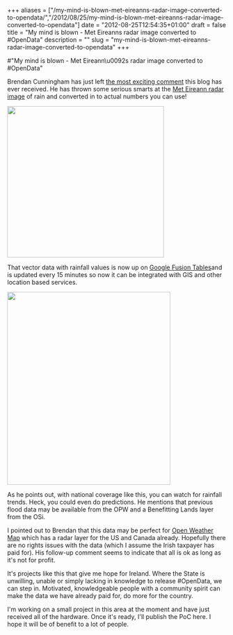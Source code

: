+++
aliases = ["/my-mind-is-blown-met-eireanns-radar-image-converted-to-opendata/","/2012/08/25/my-mind-is-blown-met-eireanns-radar-image-converted-to-opendata"]
date = "2012-08-25T12:54:35+01:00"
draft = false
title = "My mind is blown - Met Eireanns radar image converted to #OpenData"
description = ""
slug = "my-mind-is-blown-met-eireanns-radar-image-converted-to-opendata"
+++

#"My mind is blown - Met Eireann\u0092s radar image converted to #OpenData"

Brendan Cunningham has just left <a href="http://conoroneill.net/bandon-flood-data-fews-now-available-on-cosmpachube/#comment-2311">the most exciting comment</a> this blog has ever received. He has thrown some serious smarts at the <a href="http://www.met.ie/weathermaps/Web_radar.gif">Met Eireann radar image</a> of rain and converted in to actual numbers you can use!

<a href="http://www.met.ie/weathermaps/Web_radar.gif"><img class="aligncenter" src="http://www.met.ie/weathermaps/Web_radar.gif" alt="" width="360" height="347" /></a>

That vector data with rainfall values is now up on <a href="https://www.google.com/fusiontables/DataSource?docid=1E0Z4OTUfKXHzaLzFQT3aLlzJ-9LeWwcoCFyHsXk">Google Fusion Tables</a>and is updated every 15 minutes so now it can be integrated with GIS and other location based services.

<a href="https://www.google.com/fusiontables/DataSource?docid=1E0Z4OTUfKXHzaLzFQT3aLlzJ-9LeWwcoCFyHsXk"><img class="size-full wp-image-835 aligncenter" title="fusion" src="https://s3-eu-west-1.amazonaws.com/conoroneill.net/wp-content/uploads/2012/08/fusion.png" alt="" width="375" height="442" /></a>

As he points out, with national coverage like this, you can watch for rainfall trends. Heck, you could even do predictions. He mentions that previous flood data may be available from the OPW and a Benefitting Lands layer from the OSi.

I pointed out to Brendan that this data may be perfect for <a href="http://openweathermap.org/">Open Weather Map</a> which has a radar layer for the US and Canada already. Hopefully there are no rights issues with the data (which I assume the Irish taxpayer has paid for). His follow-up comment seems to indicate that all is ok as long as it's not for profit.

It's projects like this that give me hope for Ireland. Where the State is unwilling, unable or simply lacking in knowledge to release #OpenData, we can step in. Motivated, knowledgeable people with a community spirit can make the data we have already paid for, do more for the country.

I'm working on a small project in this area at the moment and have just received all of the hardware. Once it's ready, I'll publish the PoC here. I hope it will be of benefit to a lot of people.

&nbsp;